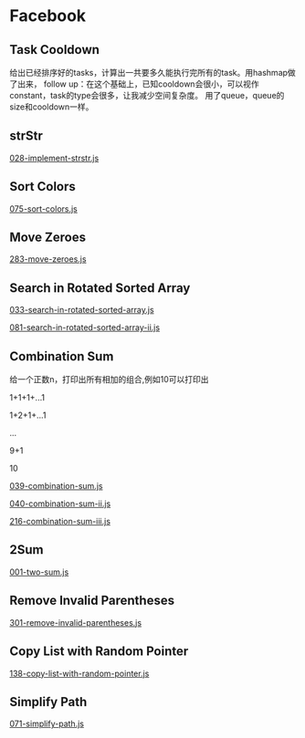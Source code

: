 # Facebook

## Task Cooldown

给出已经排序好的tasks，计算出一共要多久能执行完所有的task。用hashmap做了出来，
follow up：在这个基础上，已知cooldown会很小，可以视作constant，task的type会很多，让我减少空间复杂度。 用了queue，queue的size和cooldown一样。

## strStr

[028-implement-strstr.js](./leetcode-js/028-implement-strstr.js)

## Sort Colors

[075-sort-colors.js](./leetcode-js/075-sort-colors.js)

## Move Zeroes

[283-move-zeroes.js](./leetcode-js/283-move-zeroes.js)

## Search in Rotated Sorted Array

[033-search-in-rotated-sorted-array.js](./leetcode-js/033-search-in-rotated-sorted-array.js)

[081-search-in-rotated-sorted-array-ii.js](./leetcode-js/081-search-in-rotated-sorted-array-ii.js)

## Combination Sum

给一个正数n，打印出所有相加的组合,例如10可以打印出

1+1+1+...1

1+2+1+...1

...

9+1

10

[039-combination-sum.js](./leetcode-js/039-combination-sum.js)

[040-combination-sum-ii.js](./leetcode-js/040-combination-sum-ii.js)

[216-combination-sum-iii.js](./leetcode-js/216-combination-sum-iii.js)

## 2Sum

[001-two-sum.js](./leetcode-js/001-two-sum.js)

## Remove Invalid Parentheses

[301-remove-invalid-parentheses.js](./leetcode-js/301-remove-invalid-parentheses.js)

## Copy List with Random Pointer

[138-copy-list-with-random-pointer.js](./leetcode-js/138-copy-list-with-random-pointer.js)

## Simplify Path

[071-simplify-path.js](./leetcode-js/071-simplify-path.js)
